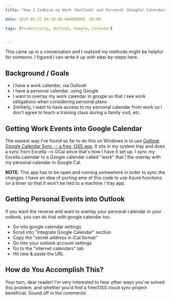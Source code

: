 ```yaml
---
title: "How I Combine my Work (Outlook) and Personal (Google) Calendars"

date: 2019-05-22 04:50:00.000000000 -05:00

tags: [Productivity, Outlook, Google, Calendar]


---
```


This came up in a conversation and I realized my methods might be helpful for someone. I figured I can write it up with step-by-steps here.

## Background / Goals

* I have a work calendar, via Outlook
* I have a personal calendar, using Google
* I want to overlay my work calendar in google so that I see work obligations when considering personal plans
* Similarly, I want to have access to my personal calendar from work so I don't agree to teach a training class during a family visit, etc.

## Getting Work Events into Google Calendar

The easiest way I've found so far to do this on Windows is to use [Outlook Google Calendar Sync --  a free, OSS app](https://phw198.github.io/OutlookGoogleCalendarSync/). It sits in my system tray and does a sync from Excella --> GCal since that's how I have it set up. I sync my Excella calendar to a Google calendar called "work" that I the  overlay with my personal calendar in Google Cal.

**NOTE**: This app has to be open and running somewhere in order to sync the changes. I have an idea of porting ame of this code to use Azure functions on a timer so that it won't be tied to a machine / tray app.

## Getting Personal Events into Outlook

If you want the reverse and want to overlay your personal calendar in your outlook, you can do that with google calendar too.

* Go into google calendar settings
* Scroll into "Integrate Google Calendar" section
* Copy the "secret address in iCal format"
* Go into your outlook account settings
* Go to the "internet calendars" tab
* Hit new & paste the URL

## How do You Accomplish This?

Your turn, dear reader! I'm very interested to hear other ways you've solved this problem, and whether you'd find a free/OSS cloud sync project beneficial. Sound off in the comments!
